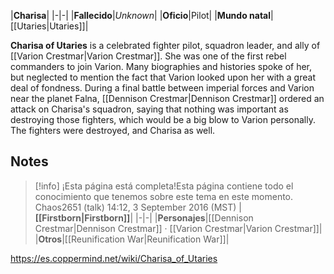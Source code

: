 |**Charisa**|
|-|-|
|**Fallecido**|*Unknown*|
|**Oficio**|Pilot|
|**Mundo natal**|[[Utaries\|Utaries]]|

**Charisa of Utaries** is a celebrated fighter pilot, squadron leader, and ally of [[Varion Crestmar\|Varion Crestmar]]. She was one of the first rebel commanders to join Varion. Many biographies and histories spoke of her, but neglected to mention the fact that Varion looked upon her with a great deal of fondness.
During a final battle between imperial forces and Varion near the planet Falna, [[Dennison Crestmar\|Dennison Crestmar]] ordered an attack on Charisa's squadron, saying that nothing was important as destroying those fighters, which would be a big blow to Varion personally. The fighters were destroyed, and Charisa as well.

## Notes

> [!info] ¡Esta página está completa!Esta página contiene todo el conocimiento que tenemos sobre este tema en este momento.
Chaos2651 (talk) 14:12, 3 September 2016 (MST)
|**[[Firstborn\|Firstborn]]**|
|-|-|
|**Personajes**|[[Dennison Crestmar\|Dennison Crestmar]] · [[Varion Crestmar\|Varion Crestmar]]|
|**Otros**|[[Reunification War\|Reunification War]]|



https://es.coppermind.net/wiki/Charisa_of_Utaries